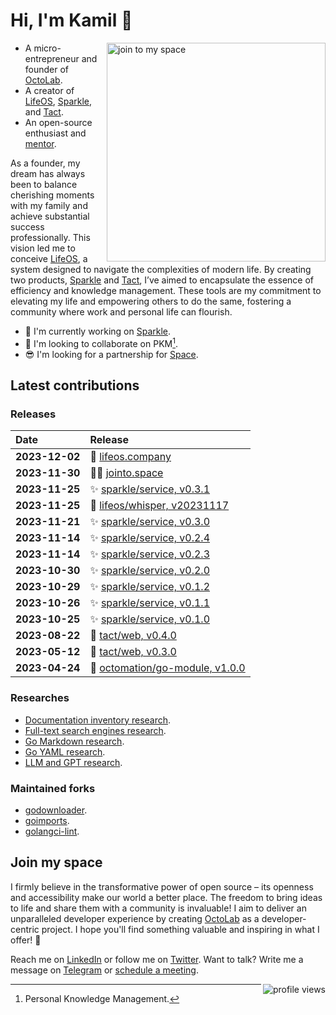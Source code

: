 # Hi, I'm Kamil 👋

<a href="https://jointo.space/kamilsk" target="_blank">
  <img align="right" width="350" alt="join to my space"
       src="https://cdn.octolab.org/misc/qr-jtms.png" />
</a>

- A micro-entrepreneur and founder of [OctoLab][].
- A creator of [LifeOS][], [Sparkle][], and [Tact][].
- An open-source enthusiast and [mentor][GetMentor].

As a founder, my dream has always been to balance cherishing moments
with my family and achieve substantial success professionally.
This vision led me to conceive [LifeOS][], a system designed to navigate
the complexities of modern life. By creating two products, [Sparkle][] and
[Tact][], I’ve aimed to encapsulate the essence of efficiency and
knowledge management. These tools are my commitment to elevating my life and
empowering others to do the same, fostering a community where work and
personal life can flourish.

[OctoLab]:   https://www.octolab.org/
[LifeOS]:    https://lifeos.company/
[Sparkle]:   https://sparkle.wiki/
[Tact]:      https://tact.run/
[GetMentor]: https://jointo.space/kamilsk/getmentor

- 😤 I'm currently working on [Sparkle][].
- 🤗 I'm looking to collaborate on PKM[^1].
- 😎 I'm looking for a partnership for [Space][].

[Space]: https://jointo.space/

[^1]: Personal Knowledge Management.

## Latest contributions

### Releases

| Date           | Release                             |
|:---------------|:------------------------------------|
| **2023-12-02** | 🌱 [lifeos.company][]               |
| **2023-11-30** | 🧑‍🚀 [jointo.space][]              |
| **2023-11-25** | ✨ [sparkle/service, v0.3.1][]       |
| **2023-11-25** | 🌱 [lifeos/whisper, v20231117][]    |
| **2023-11-21** | ✨ [sparkle/service, v0.3.0][]       |
| **2023-11-14** | ✨ [sparkle/service, v0.2.4][]       |
| **2023-11-14** | ✨ [sparkle/service, v0.2.3][]       |
| **2023-10-30** | ✨ [sparkle/service, v0.2.0][]       |
| **2023-10-29** | ✨ [sparkle/service, v0.1.2][]       |
| **2023-10-26** | ✨ [sparkle/service, v0.1.1][]       |
| **2023-10-25** | ✨ [sparkle/service, v0.1.0][]       |
| **2023-08-22** | 🤺 [tact/web, v0.4.0][]             |
| **2023-05-12** | 🤺 [tact/web, v0.3.0][]             |
| **2023-04-24** | 🧩 [octomation/go-module, v1.0.0][] |

[jointo.space]:                 https://jointo.space/
[lifeos.company]:               https://lifeos.company/
[lifeos/whisper, v20231117]:    https://github.com/lifeosm/whisper/releases/tag/v20231117
[octomation/go-module, v1.0.0]: https://github.com/octomation/go-module/releases/tag/v1.0.0
[sparkle/service, v0.1.0]:      https://github.com/withsparkle/service/releases/tag/v0.1.0
[sparkle/service, v0.1.1]:      https://github.com/withsparkle/service/releases/tag/v0.1.1
[sparkle/service, v0.1.2]:      https://github.com/withsparkle/service/releases/tag/v0.1.2
[sparkle/service, v0.2.0]:      https://github.com/withsparkle/service/releases/tag/v0.2.0
[sparkle/service, v0.2.3]:      https://github.com/withsparkle/service/releases/tag/v0.2.3
[sparkle/service, v0.2.4]:      https://github.com/withsparkle/service/releases/tag/v0.2.4
[sparkle/service, v0.3.0]:      https://github.com/withsparkle/service/releases/tag/v0.3.0
[sparkle/service, v0.3.1]:      https://github.com/withsparkle/service/releases/tag/v0.3.1
[tact/web, v0.3.0]:             https://github.com/tact-app/web/releases/tag/v0.3.0
[tact/web, v0.4.0]:             https://github.com/tact-app/web/releases/tag/v0.4.0

### Researches

- [Documentation inventory research](https://github.com/under-the-hood/docs).
- [Full-text search engines research](https://github.com/under-the-hood/search).
- [Go Markdown research](https://github.com/under-the-hood/go-markdown).
- [Go YAML research](https://github.com/under-the-hood/go-yaml).
- [LLM and GPT research](https://github.com/under-the-hood/persona).

### Maintained forks

- [godownloader](https://godownloader.octolab.org/).
- [goimports](https://goimports.octolab.org/).
- [golangci-lint](https://golangci-lint.octolab.org/).

## Join my space

I firmly believe in the transformative power of open source –
its openness and accessibility make our world a better place.
The freedom to bring ideas to life and share them with a community is
invaluable! I aim to deliver an unparalleled developer experience by
creating [OctoLab][] as a developer-centric project. I hope you'll find
something valuable and inspiring in what I offer! 🙌

Reach me on [LinkedIn][] or follow me on [Twitter][].
Want to talk? Write me a message on [Telegram][] or [schedule a meeting][Cal.com].

[Cal.com]:  https://jointo.space/kamilsk/cal.com
[LinkedIn]: https://jointo.space/kamilsk/linkedin
[Telegram]: https://jointo.space/kamilsk/telegram
[Twitter]:  https://jointo.space/kamilsk/twitter

<img align="right" alt="profile views"
     src="https://komarev.com/ghpvc/?username=kamilsk&label=views&color=grey" />
